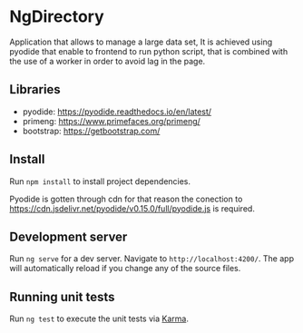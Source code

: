 # NgDirectory

Application that allows to manage a large data set, It is achieved using pyodide that enable to frontend to run python script, that is combined with the use of a worker in order to avoid lag in the page.  

## Libraries

- pyodide: https://pyodide.readthedocs.io/en/latest/
- primeng: https://www.primefaces.org/primeng/
- bootstrap: https://getbootstrap.com/


## Install

Run `npm install` to install project dependencies.

Pyodide is gotten through cdn for that reason the conection to https://cdn.jsdelivr.net/pyodide/v0.15.0/full/pyodide.js is required.


## Development server

Run `ng serve` for a dev server. Navigate to `http://localhost:4200/`. The app will automatically reload if you change any of the source files.

## Running unit tests

Run `ng test` to execute the unit tests via [Karma](https://karma-runner.github.io).
